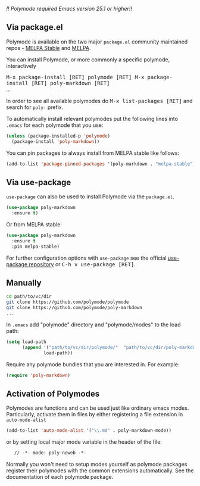 
*!! Polymode required Emacs version 25.1 or higher!!*

## Via package.el

Polymode is available on the two major `package.el` community maintained repos -
[MELPA Stable](http://stable.melpa.org) and [MELPA](http://melpa.org).

You can install Polymode, or more commonly a specific polymode, interactively

<kbd>M-x package-install [RET] polymode [RET] </kbd>
<kbd>M-x package-install [RET] poly-markdown [RET] </kbd><br>
...

In order to see all available polymodes do <kbd>M-x list-packages [RET]</kbd>
and search for `poly-` prefix.

To automatically install relevant polymodes put the following lines into
`.emacs` for each polymode that you use:

```el
(unless (package-installed-p 'polymode)
  (package-install 'poly-markdown))
```

You can pin packages to always install from MELPA stable like follows: 

```el
(add-to-list 'package-pinned-packages '(poly-markdown . "melpa-stable") t)
```

## Via use-package

`use-package` can also be used to install Polymode via the `package.el`.

```el
(use-package poly-markdown
  :ensure t)
```

Or from MELPA stable:

```el
(use-package poly-markdown
  :ensure t
  :pin melpa-stable)
```

For further configuration options with `use-package` see the official
[use-package repository](https://github.com/jwiegley/use-package) or <kbd>C-h v
use-package [RET]</kbd>.

## Manually


```sh
cd path/to/vc/dir
git clone https://github.com/polymode/polymode
git clone https://github.com/polymode/poly-markdown
...
```

In `.emacs` add "polymode" directory and "polymode/modes" to the load path:

```el
(setq load-path
      (append '("path/to/vc/dir/polymode/"  "path/to/vc/dir/poly-markdown/")
              load-path))
```

Require any polymode bundles that you are interested in. For example:

```el
(require 'poly-markdown)
```

## Activation of Polymodes

Polymodes are functions and can be used just like ordinary emacs modes.
Particularly, activate them in files by either registering a file extension in
`auto-mode-alist`
```el
(add-to-list 'auto-mode-alist '("\\.md" . poly-markdown-mode))
```

or by setting local major mode variable in the header of the file:

```nw
   // -*- mode: poly-noweb -*-
```

Normally you won't need to setup modes yourself as polymode packages register
their polymodes with the common extensions automatically. See the documentation
of each polymode package.
